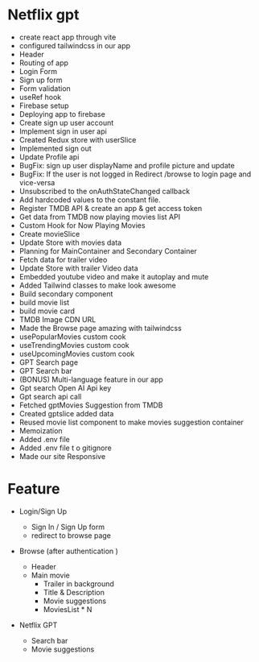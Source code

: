 # Netflix gpt

- create react app through vite
- configured tailwindcss in our app
- Header
- Routing of app
- Login Form
- Sign up form
- Form validation
- useRef hook
- Firebase setup
- Deploying app to firebase
- Create sign up user account
- Implement sign in user api
- Created Redux store  with userSlice
- Implemented sign out 
- Update Profile api 
- BugFix: sign up user displayName and profile picture and update 
- BugFix: If the user is not logged in Redirect /browse to login page  and vice-versa
- Unsubscribed to the onAuthStateChanged callback 
- Add hardcoded values to the constant file. 
- Register TMDB API & create an app & get access token
- Get data from TMDB now playing movies list API
- Custom Hook for Now Playing Movies
- Create movieSlice
- Update Store with movies data
- Planning for MainContainer and Secondary Container
- Fetch data for trailer video
- Update Store with trailer Video data
- Embedded youtube video and make it autoplay and mute
- Added Tailwind classes to make look awesome
- Build secondary component
- build movie list 
- build movie card
- TMDB Image CDN URL
- Made the Browse page amazing with tailwindcss
- usePopularMovies custom cook
- useTrendingMovies custom cook
- useUpcomingMovies custom cook
- GPT Search page
- GPT Search bar
- (BONUS) Multi-language feature in our app
- Gpt  search Open AI Api key
- Gpt search api call
- Fetched gptMovies Suggestion from TMDB 
- Created gptslice added data 
- Reused movie list component to make movies suggestion container 
- Memoization
- Added .env file
- Added .env file t o gitignore
- Made our site Responsive

# Feature
- Login/Sign Up
    - Sign In / Sign Up form
    - redirect to browse page
   
- Browse (after authentication )
    - Header
    - Main movie
        - Trailer in background
        - Title & Description
        - Movie suggestions
        - MoviesList * N 

- Netflix GPT
    - Search bar
    - Movie suggestions 